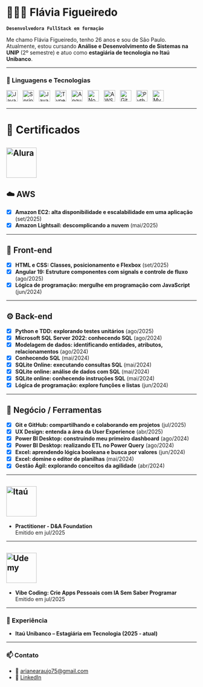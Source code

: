 # 👩🏻‍💻 Flávia Figueiredo

**`Desenvolvedora FullStack em formação`**

Me chamo Flávia Figueiredo, tenho 26 anos e sou de São Paulo. Atualmente, estou cursando **Análise e Desenvolvimento de Sistemas na UNIP** (2º semestre) e atuo como **estagiária de tecnologia no Itaú Unibanco**.  

---

### 🤖 Linguagens e Tecnologias

<img align="left" alt="Java" title="Java" width="30px" style="padding-right: 10px;" src="https://cdn.jsdelivr.net/gh/devicons/devicon@latest/icons/java/java-original.svg"/>
<img align="left" alt="Spring" title="Spring Boot" width="30px" style="padding-right: 10px;" src="https://cdn.jsdelivr.net/gh/devicons/devicon@latest/icons/spring/spring-original.svg"/>
<img align="left" alt="JavaScript" title="JavaScript" width="30px" style="padding-right: 10px;" src="https://cdn.jsdelivr.net/gh/devicons/devicon@latest/icons/javascript/javascript-original.svg"/>
<img align="left" alt="TypeScript" title="TypeScript" width="30px" style="padding-right: 10px;" src="https://cdn.jsdelivr.net/gh/devicons/devicon@latest/icons/typescript/typescript-original.svg"/>
<img align="left" alt="Angular" title="Angular" width="30px" style="padding-right: 10px;" src="https://cdn.jsdelivr.net/gh/devicons/devicon@latest/icons/angular/angular-original.svg"/>
<img align="left" alt="Node.js" title="Node.js" width="30px" style="padding-right: 10px;" src="https://cdn.jsdelivr.net/gh/devicons/devicon@latest/icons/nodejs/nodejs-original.svg"/>
<img align="left" alt="AWS" title="AWS" width="30px" style="padding-right: 10px;" src="https://cdn.jsdelivr.net/gh/simple-icons/simple-icons/icons/amazonaws.svg"/>
<img align="left" alt="Git" title="Git" width="30px" style="padding-right: 10px;" src="https://cdn.jsdelivr.net/gh/devicons/devicon@latest/icons/git/git-original.svg"/>
<img align="left" alt="Python" title="Python" width="30px" style="padding-right: 10px;" src="https://cdn.jsdelivr.net/gh/devicons/devicon@latest/icons/python/python-original.svg"/>
<img align="left" alt="MySQL" title="MySQL" width="30px" style="padding-right: 10px;" src="https://cdn.jsdelivr.net/gh/devicons/devicon@latest/icons/mysql/mysql-original.svg"/>

<br/>
<br/>

---

# 📜 Certificados

## <img src="https://www.alura.com.br/assets/img/alura-logo.1686744883.svg" alt="Alura" width="80px"/>
## ☁️ AWS
- [x] **Amazon EC2: alta disponibilidade e escalabilidade em uma aplicação** (set/2025)  
- [x] **Amazon Lightsail: descomplicando a nuvem** (mai/2025)  

---

## 🎨 Front-end
- [x] **HTML e CSS: Classes, posicionamento e Flexbox** (set/2025)  
- [x] **Angular 19: Estruture componentes com signals e controle de fluxo** (ago/2025)  
- [x] **Lógica de programação: mergulhe em programação com JavaScript** (jun/2024)  

---

## ⚙️ Back-end
- [x] **Python e TDD: explorando testes unitários** (ago/2025)  
- [x] **Microsoft SQL Server 2022: conhecendo SQL** (ago/2024)  
- [x] **Modelagem de dados: identificando entidades, atributos, relacionamentos** (ago/2024)  
- [x] **Conhecendo SQL** (mai/2024)  
- [x] **SQLite Online: executando consultas SQL** (mai/2024)  
- [x] **SQLite online: análise de dados com SQL** (mai/2024)  
- [x] **SQLite online: conhecendo instruções SQL** (mai/2024)  
- [x] **Lógica de programação: explore funções e listas** (jun/2024)  

---

## 💼 Negócio / Ferramentas
- [x] **Git e GitHub: compartilhando e colaborando em projetos** (jul/2025)  
- [x] **UX Design: entenda a área da User Experience** (abr/2025)  
- [x] **Power BI Desktop: construindo meu primeiro dashboard** (ago/2024)  
- [x] **Power BI Desktop: realizando ETL no Power Query** (ago/2024)  
- [x] **Excel: aprendendo lógica booleana e busca por valores** (jun/2024)  
- [x] **Excel: domine o editor de planilhas** (mai/2024)  
- [x] **Gestão Ágil: explorando conceitos da agilidade** (abr/2024) 

---

## <img src="https://logospng.org/download/itau/logo-itau-4096.png" alt="Itaú" width="80px"/> 
- **Practitioner - D&A Foundation**  
  Emitido em jul/2025  

---

## <img src="https://www.udemy.com/staticx/udemy/images/v7/logo-udemy.svg" alt="Udemy" width="80px"/> 
- **Vibe Coding: Crie Apps Pessoais com IA Sem Saber Programar**  
  Emitido em jul/2025 

---

### 💼 Experiência
- **Itaú Unibanco – Estagiária em Tecnologia (2025 - atual)**  

---

### 📫 Contato
- 📧 arianearaujo75@gmail.com  
- 🔗 [LinkedIn](https://www.linkedin.com/in/fl%C3%A1via-figueiredo-714754231/)  
